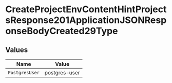 # CreateProjectEnvContentHintProjectsResponse201ApplicationJSONResponseBodyCreated29Type


## Values

| Name           | Value          |
| -------------- | -------------- |
| `PostgresUser` | postgres-user  |